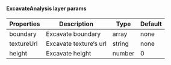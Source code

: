 #### ExcavateAnalysis layer params

| Properties | Description       | Type   | Default |
| ---------- | ----------------- | ------ | ------- |
| boundary   | Excavate boundary | array  | none    |
| textureUrl | Excavate texture‘s url  | string | none    |
| height     | Excavate height   | number | 0       |
